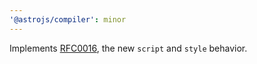 ```yaml
---
'@astrojs/compiler': minor
---
```


Implements [RFC0016](https://github.com/withastro/rfcs/blob/main/proposals/0016-style-script-defaults.md), the new `script` and `style` behavior.
